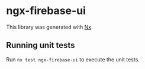 # ngx-firebase-ui

This library was generated with [Nx](https://nx.dev).

## Running unit tests

Run `nx test ngx-firebase-ui` to execute the unit tests.
